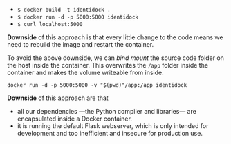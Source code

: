 
* `$ docker build -t identidock .`
* `$ docker run -d -p 5000:5000 identidock`
* `$ curl localhost:5000`

__Downside__ of this approach is that every little change to the code means we need to rebuild the image and restart the container.

To avoid the above downside, we can _bind mount_ the source code folder on the host inside the container. This overwrites the `/app` folder inside the container and makes the volume writeable from inside.

`docker run -d -p 5000:5000 -v "$(pwd)"/app:/app identidock`

__Downside__ of this approach are that 

* all our dependencies —the Python compiler and libraries— are encapsulated inside a Docker container.
* it is running the default Flask webserver, which is only intended for development and too inefficient and insecure for production use.

